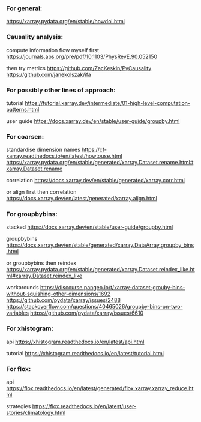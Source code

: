### For general:

https://xarray.pydata.org/en/stable/howdoi.html

### Causality analysis:

compute information flow myself first 
https://journals.aps.org/pre/pdf/10.1103/PhysRevE.90.052150

then try metrics
https://github.com/ZacKeskin/PyCausality
https://github.com/janekolszak/ifa


### For possibly other lines of approach:

tutorial
https://tutorial.xarray.dev/intermediate/01-high-level-computation-patterns.html

user guide
https://docs.xarray.dev/en/stable/user-guide/groupby.html

### For coarsen:

standardise dimension names
https://cf-xarray.readthedocs.io/en/latest/howtouse.html
https://xarray.pydata.org/en/stable/generated/xarray.Dataset.rename.html#xarray.Dataset.rename

correlation
https://docs.xarray.dev/en/stable/generated/xarray.corr.html

or align first then correlation
https://docs.xarray.dev/en/latest/generated/xarray.align.html

### For groupbybins:

stacked
https://docs.xarray.dev/en/stable/user-guide/groupby.html

groupbybins
https://docs.xarray.dev/en/stable/generated/xarray.DataArray.groupby_bins.html

or groupbybins then reindex
https://xarray.pydata.org/en/stable/generated/xarray.Dataset.reindex_like.html#xarray.Dataset.reindex_like

workarounds
https://discourse.pangeo.io/t/xarray-dataset-grouby-bins-without-squishing-other-dimensions/1692
https://github.com/pydata/xarray/issues/2488
https://stackoverflow.com/questions/40465026/groupby-bins-on-two-variables
https://github.com/pydata/xarray/issues/6610

### For xhistogram:

api
https://xhistogram.readthedocs.io/en/latest/api.html

tutorial
https://xhistogram.readthedocs.io/en/latest/tutorial.html

### For flox:

api
https://flox.readthedocs.io/en/latest/generated/flox.xarray.xarray_reduce.html

strategies
https://flox.readthedocs.io/en/latest/user-stories/climatology.html